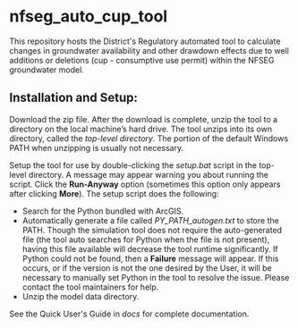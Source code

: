 # nfseg_auto_cup_tool
This repository hosts the District's Regulatory automated tool to calculate changes in
groundwater availability and other drawdown effects due to well additions or deletions
(cup - consumptive use permit) within the NFSEG groundwater model.

## Installation and Setup:
Download the zip file.
After the download is complete, unzip the tool to a directory on the local machine’s hard drive.
The tool unzips into its own directory, called the *top-level directory*.
The portion of the default Windows PATH when unzipping is usually not necessary.

Setup the tool for use by double-clicking the *setup.bat* script in the top-level directory.
A message may appear warning you about running the script.
Click the **Run-Anyway** option (sometimes this option only appears after clicking **More**).
The setup script does the following: 
- Search for the Python bundled with ArcGIS. 
- Automatically generate a file called *PY_PATH_autogen.txt* to store the PATH. Though the simulation tool does not require the auto-generated file (the tool auto searches for Python when the file is not present), having this file available will decrease the tool runtime significantly. If Python could not be found, then a **Failure** message will appear. If this occurs, or if the version is not the one desired by the User, it will be necessary to manually set Python in the tool to resolve the issue. Please contact the tool maintainers for help.
- Unzip the model data directory.

See the Quick User's Guide in *docs* for complete documentation.
